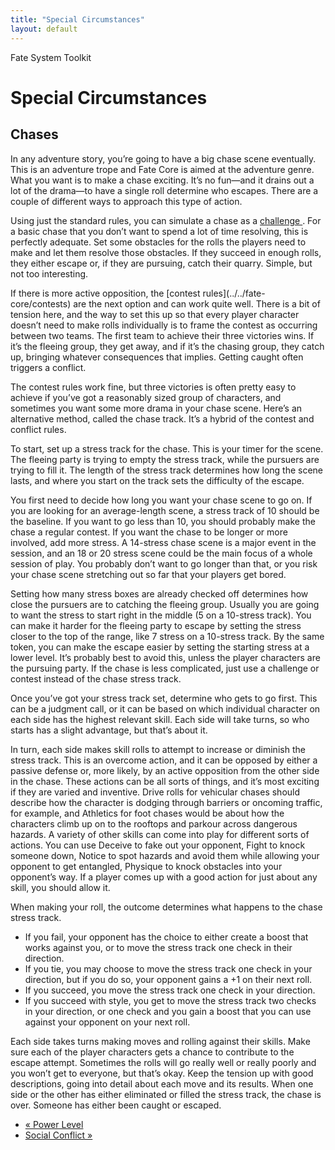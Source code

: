 ```yaml
---
title: "Special Circumstances"
layout: default
---
```

    
Fate System Toolkit

#  Special Circumstances

## Chases

In any adventure story, you’re going to have a big chase scene eventually.
This is an adventure trope and Fate Core is aimed at the adventure genre. What
you want is to make a chase exciting. It’s no fun—and it drains out a lot of
the drama—to have a single roll determine who escapes. There are a couple of
different ways to approach this type of action.

Using just the standard rules, you can simulate a chase as a [challenge
](../../fate-core/challenges). For a basic chase that you don’t want
to spend a lot of time resolving, this is perfectly adequate. Set some
obstacles for the rolls the players need to make and let them resolve those
obstacles. If they succeed in enough rolls, they either escape or, if they are
pursuing, catch their quarry. Simple, but not too interesting.

If there is more active opposition, the [contest rules](../../fate-
core/contests) are the next option and can work quite well. There is a bit of
tension here, and the way to set this up so that every player character
doesn’t need to make rolls individually is to frame the contest as occurring
between two teams. The first team to achieve their three victories wins. If
it’s the fleeing group, they get away, and if it’s the chasing group, they
catch up, bringing whatever consequences that implies. Getting caught often
triggers a conflict.

The contest rules work fine, but three victories is often pretty easy to
achieve if you’ve got a reasonably sized group of characters, and sometimes
you want some more drama in your chase scene. Here’s an alternative method,
called the chase track. It’s a hybrid of the contest and conflict rules.

To start, set up a stress track for the chase. This is your timer for the
scene. The fleeing party is trying to empty the stress track, while the
pursuers are trying to fill it. The length of the stress track determines how
long the scene lasts, and where you start on the track sets the difficulty of
the escape.

You first need to decide how long you want your chase scene to go on. If you
are looking for an average-length scene, a stress track of 10 should be the
baseline. If you want to go less than 10, you should probably make the chase a
regular contest. If you want the chase to be longer or more involved, add more
stress. A 14-stress chase scene is a major event in the session, and an 18 or
20 stress scene could be the main focus of a whole session of play. You
probably don’t want to go longer than that, or you risk your chase scene
stretching out so far that your players get bored.

Setting how many stress boxes are already checked off determines how close the
pursuers are to catching the fleeing group. Usually you are going to want the
stress to start right in the middle (5 on a 10-stress track). You can make it
harder for the fleeing party to escape by setting the stress closer to the top
of the range, like 7 stress on a 10-stress track. By the same token, you can
make the escape easier by setting the starting stress at a lower level. It’s
probably best to avoid this, unless the player characters are the pursuing
party. If the chase is less complicated, just use a challenge or contest
instead of the chase stress track.

Once you’ve got your stress track set, determine who gets to go first. This
can be a judgment call, or it can be based on which individual character on
each side has the highest relevant skill. Each side will take turns, so who
starts has a slight advantage, but that’s about it.

In turn, each side makes skill rolls to attempt to increase or diminish the
stress track. This is an overcome action, and it can be opposed by either a
passive defense or, more likely, by an active opposition from the other side
in the chase. These actions can be all sorts of things, and it’s most exciting
if they are varied and inventive. Drive rolls for vehicular chases should
describe how the character is dodging through barriers or oncoming traffic,
for example, and Athletics for foot chases would be about how the characters
climb up on to the rooftops and parkour across dangerous hazards. A variety of
other skills can come into play for different sorts of actions. You can use
Deceive to fake out your opponent, Fight to knock someone down, Notice to spot
hazards and avoid them while allowing your opponent to get entangled, Physique
to knock obstacles into your opponent’s way. If a player comes up with a good
action for just about any skill, you should allow it.

When making your roll, the outcome determines what happens to the chase stress
track.

  * If you fail, your opponent has the choice to either create a boost that works against you, or to move the stress track one check in their direction.
  * If you tie, you may choose to move the stress track one check in your direction, but if you do so, your opponent gains a +1 on their next roll.
  * If you succeed, you move the stress track one check in your direction.
  * If you succeed with style, you get to move the stress track two checks in your direction, or one check and you gain a boost that you can use against your opponent on your next roll.

Each side takes turns making moves and rolling against their skills. Make sure
each of the player characters gets a chance to contribute to the escape
attempt. Sometimes the rolls will go really well or really poorly and you
won’t get to everyone, but that’s okay. Keep the tension up with good
descriptions, going into detail about each move and its results. When one side
or the other has either eliminated or filled the stress track, the chase is
over. Someone has either been caught or escaped.

  * [« Power Level](/fate-srd/fate-system-toolkit/power-level)
  * [Social Conflict »](/fate-srd/fate-system-toolkit/social-conflict)

